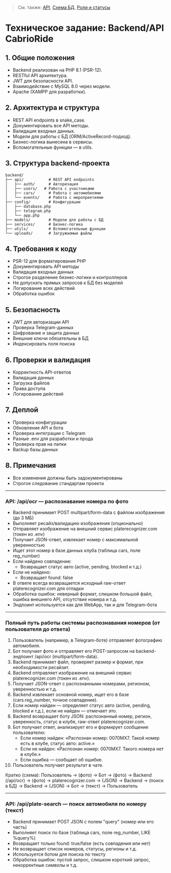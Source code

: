 > См. также: [API](API_METHODS.md), [Схема БД](DATABASE_SCHEMA.md), [Роли и статусы](USER_ROLES_STATUSES.md)

# Техническое задание: Backend/API CabrioRide

## 1. Общие положения
- Backend реализован на PHP 8.1 (PSR-12).
- RESTful API архитектура.
- JWT для безопасности API.
- Взаимодействие с MySQL 8.0 через модели.
- Apache (XAMPP для разработки).

## 2. Архитектура и структура
- REST API endpoints в snake_case.
- Документировать все API методы.
- Валидация входных данных.
- Модели для работы с БД (ORM/ActiveRecord-подход).
- Бизнес-логика вынесена в сервисы.
- Вспомогательные функции — в utils.

## 3. Структура backend-проекта
```
backend/
├── api/           # REST API endpoints
│   ├── auth/      # Авторизация
│   ├── users/   # Работа с участниками
│   ├── cars/      # Работа с автомобилями
│   └── events/    # Работа с мероприятиями
├── config/        # Конфигурации
│   ├── database.php
│   ├── telegram.php
│   └── app.php
├── models/        # Модели для работы с БД
├── services/      # Бизнес-логика
├── utils/         # Вспомогательные функции
└── uploads/       # Загружаемые файлы
```

## 4. Требования к коду
- PSR-12 для форматирования PHP
- Документировать API методы
- Валидация входных данных
- Строгое разделение бизнес-логики и контроллеров
- Не допускать прямых запросов к БД без моделей
- Логирование всех действий
- Обработка ошибок

## 5. Безопасность
- JWT для авторизации API
- Проверка Telegram-данных
- Шифрование и защита данных
- Внешние ключи обязательны в БД
- Индексировать поля поиска

## 6. Проверки и валидация
- Корректность API-ответов
- Валидация данных
- Загрузка файлов
- Права доступа
- Логирование действий

## 7. Деплой
- Проверка конфигурации
- Обновление API и бота
- Проверка интеграции с Telegram
- Разные .env для разработки и прода
- Проверка прав на папки
- Backup базы данных

## 8. Примечания
- Все изменения должны быть задокументированы
- Строгое следование стандартам проекта 

---

### API: /api/ocr — распознавание номера по фото

- Backend принимает POST multipart/form-data с файлом изображения (до 3 МБ)
- Выполняет ресайз/валидацию изображения (опционально)
- Отправляет изображение на внешний сервис platerecognizer.com (токен из .env)
- Получает JSON-ответ, извлекает номер с максимальной уверенностью
- Ищет этот номер в базе данных клуба (таблица cars, поле reg_number)
- Если найдено совпадение:
  - Возвращает статус авто (active, pending, blocked и т.д.)
- Если не найдено:
  - Возвращает found: false
- В ответе всегда возвращается исходный raw-ответ platerecognizer.com для отладки
- Обработка ошибок: неверный формат, слишком большой файл, ошибка внешнего API, отсутствие номера и т.д.
- Эндпоинт используется как для WebApp, так и для Telegram-бота 

---

### Полный путь работы системы распознавания номеров (от пользователя до ответа)

1. Пользователь (например, в Telegram-боте) отправляет фотографию автомобиля.
2. Бот получает фото и отправляет его POST-запросом на backend-эндпоинт /api/ocr (multipart/form-data).
3. Backend принимает файл, проверяет размер и формат, при необходимости ресайзит.
4. Backend отправляет изображение на внешний сервис platerecognizer.com (токен из .env).
5. Получает JSON-ответ с распознанными номерами, регионом, уверенностью и т.д.
6. Backend извлекает основной номер, ищет его в базе (cars.reg_number, точное совпадение).
7. Если номер найден — определяет статус авто (active, pending, blocked и т.д.), если не найден — отмечает это.
8. Backend возвращает боту JSON: распознанный номер, регион, уверенность, статус в клубе, raw-ответ platerecognizer.com.
9. Бот получает ответ, анализирует его и формирует сообщение пользователю:
   - Если номер найден: «Распознан номер: 0070MX7. Такой номер есть в клубе, статус авто: active.»
   - Если не найден: «Распознан номер: 0070MX7. Такого номера нет в клубе.»
   - Если ошибка — сообщает об ошибке.
10. Пользователь получает результат в чате.

Кратко (схема):
Пользователь → (фото) → Бот → (фото) → Backend (/api/ocr) → (фото) → platerecognizer.com → (JSON) → Backend → (поиск в БД) → Backend → (JSON) → Бот → (текст) → Пользователь 

---

### API: /api/plate-search — поиск автомобиля по номеру (текст)

- Backend принимает POST JSON с полем "query" (номер или его часть)
- Выполняет поиск по базе (таблица cars, поле reg_number, LIKE %query%)
- Возвращает только found: true/false (есть совпадения или нет)
- Не возвращает список номеров, статусы, регионы и т.д.
- Используется ботом для поиска по тексту
- Обработка ошибок: пустой запрос, слишком короткий запрос, некорректные символы и т.д. 
